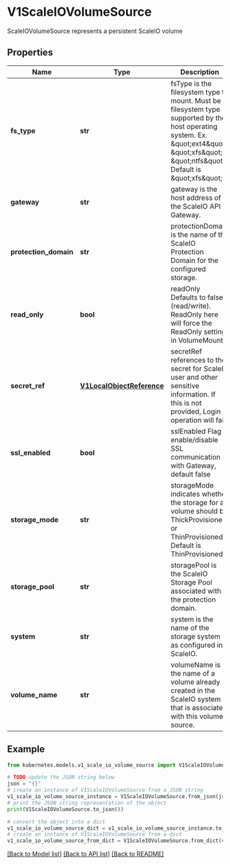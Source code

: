 # V1ScaleIOVolumeSource

ScaleIOVolumeSource represents a persistent ScaleIO volume

## Properties

Name | Type | Description | Notes
------------ | ------------- | ------------- | -------------
**fs_type** | **str** | fsType is the filesystem type to mount. Must be a filesystem type supported by the host operating system. Ex. \&quot;ext4\&quot;, \&quot;xfs\&quot;, \&quot;ntfs\&quot;. Default is \&quot;xfs\&quot;. | [optional] [default to 'xfs']
**gateway** | **str** | gateway is the host address of the ScaleIO API Gateway. | [default to '']
**protection_domain** | **str** | protectionDomain is the name of the ScaleIO Protection Domain for the configured storage. | [optional] 
**read_only** | **bool** | readOnly Defaults to false (read/write). ReadOnly here will force the ReadOnly setting in VolumeMounts. | [optional] 
**secret_ref** | [**V1LocalObjectReference**](V1LocalObjectReference.md) | secretRef references to the secret for ScaleIO user and other sensitive information. If this is not provided, Login operation will fail. | 
**ssl_enabled** | **bool** | sslEnabled Flag enable/disable SSL communication with Gateway, default false | [optional] 
**storage_mode** | **str** | storageMode indicates whether the storage for a volume should be ThickProvisioned or ThinProvisioned. Default is ThinProvisioned. | [optional] [default to 'ThinProvisioned']
**storage_pool** | **str** | storagePool is the ScaleIO Storage Pool associated with the protection domain. | [optional] 
**system** | **str** | system is the name of the storage system as configured in ScaleIO. | [default to '']
**volume_name** | **str** | volumeName is the name of a volume already created in the ScaleIO system that is associated with this volume source. | [optional] 

## Example

```python
from kubernetes.models.v1_scale_io_volume_source import V1ScaleIOVolumeSource

# TODO update the JSON string below
json = "{}"
# create an instance of V1ScaleIOVolumeSource from a JSON string
v1_scale_io_volume_source_instance = V1ScaleIOVolumeSource.from_json(json)
# print the JSON string representation of the object
print(V1ScaleIOVolumeSource.to_json())

# convert the object into a dict
v1_scale_io_volume_source_dict = v1_scale_io_volume_source_instance.to_dict()
# create an instance of V1ScaleIOVolumeSource from a dict
v1_scale_io_volume_source_from_dict = V1ScaleIOVolumeSource.from_dict(v1_scale_io_volume_source_dict)
```
[[Back to Model list]](../README.md#documentation-for-models) [[Back to API list]](../README.md#documentation-for-api-endpoints) [[Back to README]](../README.md)


